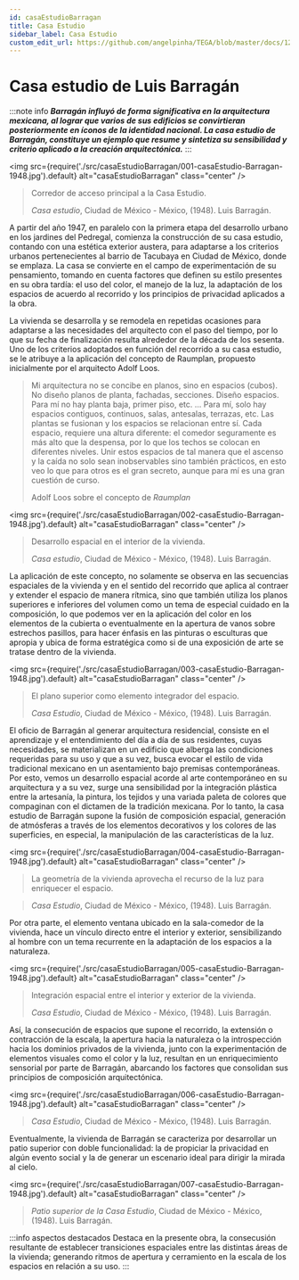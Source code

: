 ```yaml
---
id: casaEstudioBarragan
title: Casa Estudio
sidebar_label: Casa Estudio
custom_edit_url: https://github.com/angelpinha/TEGA/blob/master/docs/12-casaEstudioBarragan.md
---
```


# Casa estudio de Luis Barragán

:::note info
***Barragán influyó de forma significativa en la arquitectura mexicana, al lograr que varios de sus edificios se convirtieran posteriormente en íconos de la identidad nacional. La casa estudio de Barragán, constituye un ejemplo que resume y sintetiza su sensibilidad y criterio aplicado a la creación arquitectónica.***
:::

<img src={require('./src/casaEstudioBarragan/001-casaEstudio-Barragan-1948.jpg').default} alt="casaEstudioBarragan" class="center" />

<!-- ![casaEstudioBarragan](./src/casaEstudioBarragan/001-casaEstudio-Barragan-1948.jpg) -->

> Corredor de acceso principal a la Casa Estudio.
>
> *Casa estudio*,
> Ciudad de México - México,
> (1948).
> Luis Barragán.

A partir del año 1947, en paralelo con la primera etapa del desarrollo urbano en los jardines del Pedregal, comienza la construcción de su casa estudio, contando con una estética exterior austera, para adaptarse a los criterios urbanos pertenecientes al barrio de Tacubaya en Ciudad de México, donde se emplaza. La casa se convierte en el campo de experimentación de su pensamiento, tomando en cuenta factores que definen su estilo presentes en su obra tardía: el uso del color, el manejo de la luz, la adaptación de los espacios de acuerdo al recorrido y los principios de privacidad aplicados a la obra.

<!-- Colocar planos de planta de la vivienda -->

La vivienda se desarrolla y se remodela en repetidas ocasiones para adaptarse a las necesidades del arquitecto con el paso del tiempo, por lo que su fecha de finalización resulta alrededor de la década de los sesenta. Uno de los criterios adoptados en función del recorrido a su casa estudio, se le atribuye a la aplicación del concepto de Raumplan, propuesto inicialmente por el arquitecto Adolf Loos.

> Mi arquitectura no se concibe en planos, sino en espacios (cubos). No diseño planos de planta, fachadas, secciones. Diseño espacios. Para mí no hay planta baja, primer piso, etc. ... Para mí, solo hay espacios contiguos, continuos, salas, antesalas, terrazas, etc. Las plantas se fusionan y los espacios se relacionan entre sí. Cada espacio, requiere una altura diferente: el comedor seguramente es más alto que la despensa, por lo que los techos se colocan en diferentes niveles. Unir estos espacios de tal manera que el ascenso y la caída no solo sean inobservables sino también prácticos, en esto veo lo que para otros es el gran secreto, aunque para mí es una gran cuestión de curso.
>
> Adolf Loos sobre el concepto de *Raumplan*

<!-- PorHacer: año y de donde se sacó este contenido pagina y número -->

<img src={require('./src/casaEstudioBarragan/002-casaEstudio-Barragan-1948.jpg').default} alt="casaEstudioBarragan" class="center" />

<!-- ![casaEstudioBarragan](./src/casaEstudioBarragan/002-casaEstudio-Barragan-1948.jpg) -->

> Desarrollo espacial en el interior de la vivienda.
>
> *Casa estudio*,
> Ciudad de México - México,
> (1948).
> Luis Barragán.

La aplicación de este concepto, no solamente se observa en las secuencias espaciales de la vivienda y en el sentido del recorrido que aplica al contraer y extender el espacio de manera rítmica, sino que también utiliza los planos superiores e inferiores del volumen como un tema de especial cuidado en la composición, lo que podemos ver en la aplicación del color en los elementos de la cubierta o eventualmente en la apertura de vanos sobre estrechos pasillos, para hacer énfasis en las pinturas o esculturas que apropia y ubica de forma estratégica como si de una exposición de arte se tratase dentro de la vivienda.

<img src={require('./src/casaEstudioBarragan/003-casaEstudio-Barragan-1948.jpg').default} alt="casaEstudioBarragan" class="center" />

<!-- ![casaEstudioBarragan](./src/casaEstudioBarragan/003-casaEstudio-Barragan-1948.jpg) -->

> El plano superior como elemento integrador del espacio.
>
> *Casa Estudio*,
> Ciudad de México - México,
> (1948).
> Luis Barragán.

El oficio de Barragán al generar arquitectura residencial, consiste en el aprendizaje y el entendimiento del día a día de sus residentes, cuyas necesidades, se materializan en un edificio que alberga las condiciones requeridas para su uso y que a su vez, busca evocar el estilo de vida tradicional mexicano en un asentamiento bajo premisas contemporáneas. Por esto, vemos un desarrollo espacial acorde al arte contemporáneo en su arquitectura y a su vez, surge una sensibilidad por la integración plástica entre la artesanía, la pintura, los tejidos y una variada paleta de colores que compaginan con el dictamen de la tradición mexicana. Por lo tanto, la casa estudio de Barragán supone la fusión de composición espacial, generación de atmósferas a través de los elementos decorativos y los colores de las superficies, en especial, la manipulación de las características de la luz.

<img src={require('./src/casaEstudioBarragan/004-casaEstudio-Barragan-1948.jpg').default} alt="casaEstudioBarragan" class="center" />

<!-- ![casaEstudioBarragan](./src/casaEstudioBarragan/004-casaEstudio-Barragan-1948.jpg) -->

> La geometría de la vivienda aprovecha el recurso de la luz para enriquecer el espacio.

<!-- PorHacer: nota a pié de página y colocar en la descripción que área es esa -->

> *Casa Estudio*,
> Ciudad de México - México,
> (1948).
> Luis Barragán.

Por otra parte, el elemento ventana ubicado en la sala-comedor de la vivienda, hace un vínculo directo entre el interior y exterior, sensibilizando al hombre con un tema recurrente en la adaptación de los espacios a la naturaleza.

<img src={require('./src/casaEstudioBarragan/005-casaEstudio-Barragan-1948.jpg').default} alt="casaEstudioBarragan" class="center" />

<!-- ![casaEstudioBarragan](./src/casaEstudioBarragan/005-casaEstudio-Barragan-1948.jpg) -->

> Integración espacial entre el interior y exterior de la vivienda.
>
> *Casa Estudio*,
> Ciudad de México - México,
> (1948).
> Luis Barragán.

Así, la consecución de espacios que supone el recorrido, la extensión o contracción de la escala, la apertura hacia la naturaleza o la introspección hacia los dominios privados de la vivienda, junto con la experimentación de elementos visuales como el color y la luz, resultan en un enriquecimiento sensorial por parte de Barragán, abarcando los factores que consolidan sus principios de composición arquitectónica.

<img src={require('./src/casaEstudioBarragan/006-casaEstudio-Barragan-1948.jpg').default} alt="casaEstudioBarragan" class="center" />

<!-- ![casaEstudioBarragan](./src/casaEstudioBarragan/006-casaEstudio-Barragan-1948.jpg) -->

> *Casa Estudio*,
> Ciudad de México - México,
> (1948).
> Luis Barragán.

Eventualmente, la vivienda de Barragán se caracteriza por desarrollar un patio superior con doble funcionalidad: la de propiciar la privacidad en algún evento social y la de generar un escenario ideal para dirigir la mirada al cielo.

<img src={require('./src/casaEstudioBarragan/007-casaEstudio-Barragan-1948.jpg').default} alt="casaEstudioBarragan" class="center" />

<!-- ![casaEstudioBarragan](./src/casaEstudioBarragan/007-casaEstudio-Barragan-1948.jpg) -->

> *Patio superior de la Casa Estudio*,
> Ciudad de México - México,
> (1948).
> Luis Barragán.

:::info aspectos destacados
Destaca en la presente obra, la consecusión resultante de establecer transiciones espaciales entre las distintas áreas de la vivienda; generando ritmos de apertura y cerramiento en la escala de los espacios en relación a su uso.
:::
